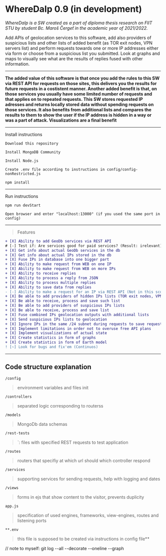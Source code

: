 # WhereDaIp 0.9 (in development) 

*WhereDaIp is a SW created as a part of diploma thesis research on FIIT STU by student Bc. Maroš Čergeť in the academic year of 2021/2022.*

Add APIs of geolocation services to this software, add also providers of suspicious lists and other lists of added benefit (as TOR exit nodes, VPN servers list) and perform requests towards one or more IP addresses either via form or choose from a suspicious list you submitted. Look at graphs and maps to visually see what are the results of replies fused with other information.

--- 

**The added value of this software is that once you add the rules to this SW via REST API for requests on those sites, this delivers you the results for future requests in a costistent manner. Another added benefit is that, on those services you usually have some limited number of requests and that applies on to repeated requests. This SW stores requested IP adresses and returns locally stored data without spending requests on those services. It also benefits from additional lists and compares the results to them to show the user if the IP address is hidden in a way or was a part of attack. Visualizations are a final benefit**

--- 

Install instructions

`Download this repository`

`Install MongoDB Community`

`Install Node.js`

`Create .env file according to instructions in config/config-nonRestricted.js`

`npm install`

--- 

Run instructions

`npm run devStart`

`Open browser and enter "localhost:13000" (if you used the same port in config)`

--- 


> Features
```diff
+ [X] Ability to add GeoDb services via REST API
# [-] Test if: Are services good for paid services? (Result: irelevant)
+ [X] Get info about actual GeoDb services in the db
+ [X] Get info about actual IPs stored in the db
+ [X] Fuse IPs in database into one bigger part
+ [X] Ability to make request from WEB on one IP
+ [X] Ability to make request from WEB on more IPs
+ [X] Ability to receive replies
+ [X] Ability to process a reply from JSON
+ [X] Ability to process multiple replies
+ [X] Ability to save data from replies
- [-] Ability to make a request for an IP via REST API (Not in this scope)
+ [X] Be able to add providers of hidden IPs lists (TOR exit nodes, VPN serves)
+ [X] Be able to receive, process and save such list
+ [X] Be able to add providers of suspicious IPs lists
+ [X] Be able to receive, process and save list
+ [X] Fuse combined IPs geolocation outputs with additional lists
+ [X] Send suspicious IPs lists to geolocation
+ [X] Ignore IPs in the same /24 subnet during requests to save requests
+ [X] Implement limitations in order not to overuse free API plans
+ [X] Implement visualizations of actual state
+ [X] Create statistics in form of graphs
+ [X] Create statistics in form of Earth model
! [~] Look for bugs and fix'em (Continuos)
```

--- 

## Code structure explanation

`/config`
> environment variables and files init

`/controllers` 
> separated logic corresponding to routerss

`/models` 
> MongoDb data schemas

`/rest-tests`
>`: files with specified REST requests to test application

`/routes` 
> routers that specifiy at which url should which controller respond

`/services` 
> supporting services for sending requests, help with logging and dates

`/views` 
> forms in ejs that show content to the visitor, prevents duplicity

`app.js` 
> specification of used engines, frameworks, view-engines, routes and listening ports

`**.env` 
> this file is supposed to be created via instructions in config file**



// note to myself:
git log --all --decorate --oneline --graph
